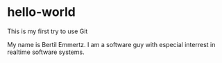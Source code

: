 # hello-world
This is my first try to use Git

My name is Bertil Emmertz. 
I am a software guy with especial interrest in realtime software systems.